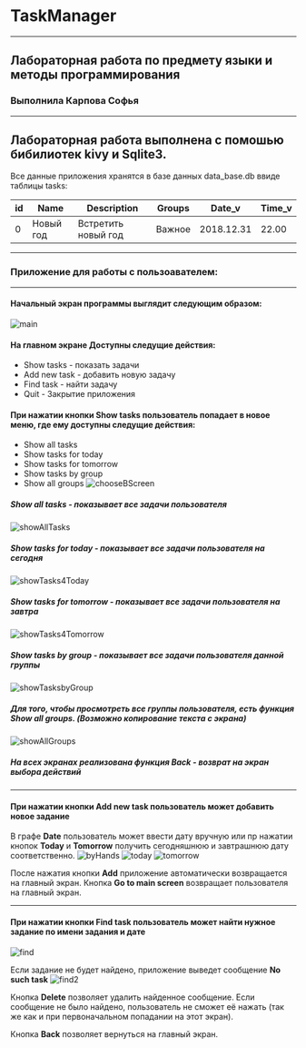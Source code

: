 # TaskManager
---
## Лабораторная работа по предмету языки и методы программирования
### Выполнила Карпова Софья
---
Лабораторная работа выполнена с помошью бибилиотек kivy и Sqlite3.
---
Все данные приложения хранятся в базе данных data_base.db ввиде таблицы tasks:

| id | Name | Description | Groups | Date_v | Time_v |
|----|------|-------------|--------|--------|--------|
| 0 | Новый год | Встретить новый год | Важное | 2018.12.31 | 22.00 |

---
### Приложение для работы с пользоавателем:
---
#### Начальный экран программы выглядит следующим образом:
![main](https://github.com/KarpovaSofya/TaskManager/blob/master/img/1.png)

#### На главном экране Доступны следущие действия:
* Show tasks - показать задачи
* Add new task - добавить новую задачу
* Find task - найти задачу
* Quit - Закрытие приложения

#### При нажатии кнопки **Show tasks** пользователь попадает в новое меню, где ему доступны следущие действия:
* Show all tasks 
* Show tasks for today 
* Show tasks for tomorrow  
* Show tasks by group  
* Show all groups 
![chooseBScreen](https://github.com/KarpovaSofya/TaskManager/blob/master/img/2.png)


##### Show all tasks - показывает все задачи пользователя
![showAllTasks](https://github.com/KarpovaSofya/TaskManager/blob/master/img/3.png)

##### Show tasks for today - показывает все задачи пользователя на сегодня
![showTasks4Today](https://github.com/KarpovaSofya/TaskManager/blob/master/img/4.png)

##### Show tasks for tomorrow - показывает все задачи пользователя на завтра
![showTasks4Tomorrow](https://github.com/KarpovaSofya/TaskManager/blob/master/img/5.png)

##### Show tasks by group - показывает все задачи пользователя данной группы
![showTasksbyGroup](https://github.com/KarpovaSofya/TaskManager/blob/master/img/6.png)

##### Для того, чтобы просмотреть все группы пользователя, есть функция **Show all groups**. (Возможно копирование текста с экрана)
![showAllGroups](https://github.com/KarpovaSofya/TaskManager/blob/master/img/7.png)

##### На всех экранах реализована функция **Back** -  возврат на экран выбора действий

---
#### При нажатии кнопки **Add new task** пользователь может добавить новое задание
В графе **Date** пользователь может ввести дату вручную или пр нажатии кнопок **Today**  и **Tomorrow** получить сегодняшнюю и завтрашнюю дату соответственно.
![byHands](https://github.com/KarpovaSofya/TaskManager/blob/master/img/10.png)
![today](https://github.com/KarpovaSofya/TaskManager/blob/master/img/8.png)
![tomorrow](https://github.com/KarpovaSofya/TaskManager/blob/master/img/8.png)

После нажатия кнопки **Add** приложение автоматически возвращается на главный экран.
Кнопка **Go to main screen** возвращает пользователя на главный экран.

---

#### При нажатии кнопки **Find task** пользователь может найти нужное задание по имени задания и дате
![find](https://github.com/KarpovaSofya/TaskManager/blob/master/img/11.png)

Если задание не будет найдено, приложение выведет сообщение **No such task**
![find2](https://github.com/KarpovaSofya/TaskManager/blob/master/img/12.png)

Кнопка **Delete** позволяет удалить найденное сообщение. Если сообщение не было найдено, пользователь не сможет её нажать (так же как и при первоначальном попадании на этот экран).

Кнопка **Back** позволяет вернуться на главный экран.

